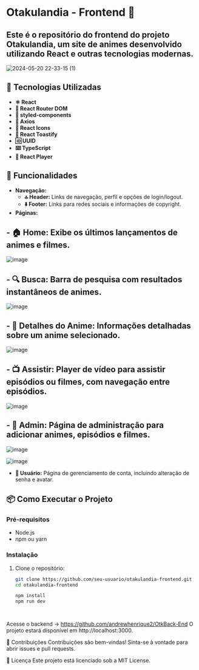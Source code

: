 # Otakulandia - Frontend 🌟

## Este é o repositório do frontend do projeto Otakulandia, um site de animes desenvolvido utilizando React e outras tecnologias modernas.


![2024-05-20 22-33-15 (1)](https://github.com/andrewhenrique2/Otakulandia/assets/103382295/dbea557c-ad82-4f37-88cd-d8fe44fdc152)


## 🚀 Tecnologias Utilizadas

- **⚛️ React**
- **🔗 React Router DOM**
- **💅 styled-components**
- **📡 Axios**
- **🎨 React Icons**
- **🍞 React Toastify**
- **🆔 UUID**
- **⌨️ TypeScript**
- **🎥 React Player**

## 🔧 Funcionalidades

- **Navegação:**
  - **🔝 Header:** Links de navegação, perfil e opções de login/logout.
  - **⬇️ Footer:** Links para redes sociais e informações de copyright.
- **Páginas:**
##  - **🏠 Home:** Exibe os últimos lançamentos de animes e filmes.
![image](https://github.com/andrewhenrique2/Otakulandia/assets/103382295/f88599f6-aaf4-49f3-a0b0-c6adb571dd17)

##  - **🔍 Busca:** Barra de pesquisa com resultados instantâneos de animes.
![image](https://github.com/andrewhenrique2/Otakulandia/assets/103382295/f8fb9c2c-1d98-4eeb-b794-d9079673e5c7)

##  - **📄 Detalhes do Anime:** Informações detalhadas sobre um anime selecionado.
 ![image](https://github.com/andrewhenrique2/Otakulandia/assets/103382295/bb88f6ce-61fa-45b2-9cf8-6f2a57a2d291)

##  - **📺 Assistir:** Player de vídeo para assistir episódios ou filmes, com navegação entre episódios.
![image](https://github.com/andrewhenrique2/Otakulandia/assets/103382295/8d801c8b-a07a-4443-ba6c-4992c548d043)
##  - **🔧 Admin:** Página de administração para adicionar animes, episódios e filmes. <br>
![image](https://github.com/andrewhenrique2/Otakulandia/assets/103382295/2ba58f1f-c12a-420b-aa7d-1219cdb6bf59)

![image](https://github.com/andrewhenrique2/Otakulandia/assets/103382295/95184dbb-c57a-438a-bd35-5e2ead3006f7)


  - **👤 Usuário:** Página de gerenciamento de conta, incluindo alteração de senha e avatar.

## 📦 Como Executar o Projeto

### Pré-requisitos

- Node.js
- npm ou yarn

### Instalação

1. Clone o repositório:
   ```bash
   git clone https://github.com/seu-usuario/otakulandia-frontend.git
   cd otakulandia-frontend

   npm install
   npm run dev

  
Acesse o backend -> https://github.com/andrewhenrique2/OtkBack-End 
O projeto estará disponível em http://localhost:3000. 

🤝 Contribuições
Contribuições são bem-vindas! Sinta-se à vontade para abrir issues e pull requests.

📜 Licença
Este projeto está licenciado sob a MIT License.
